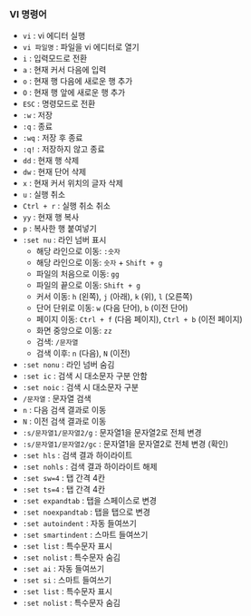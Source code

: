 ### VI 명령어

- `vi` : vi 에디터 실행
- `vi 파일명` : 파일을 vi 에디터로 열기
- `i` : 입력모드로 전환
- `a` : 현재 커서 다음에 입력
- `o` : 현재 행 다음에 새로운 행 추가
- `O` : 현재 행 앞에 새로운 행 추가
- `ESC` : 명령모드로 전환
- `:w` : 저장
- `:q` : 종료
- `:wq` : 저장 후 종료
- `:q!` : 저장하지 않고 종료
- `dd` : 현재 행 삭제
- `dw` : 현재 단어 삭제
- `x` : 현재 커서 위치의 글자 삭제
- `u` : 실행 취소
- `Ctrl + r` : 실행 취소 취소
- `yy` : 현재 행 복사
- `p` : 복사한 행 붙여넣기
- `:set nu` : 라인 넘버 표시
  - 해당 라인으로 이동: `:숫자`
  - 해당 라인으로 이동: `숫자` + `Shift + g`
  - 파일의 처음으로 이동: `gg`
  - 파일의 끝으로 이동: `Shift + g`
  - 커서 이동: `h` (왼쪽), `j` (아래), `k` (위), `l` (오른쪽)
  - 단어 단위로 이동: `w` (다음 단어), `b` (이전 단어)
  - 페이지 이동: `Ctrl + f` (다음 페이지), `Ctrl + b` (이전 페이지)
  - 화면 중앙으로 이동: `zz`
  - 검색: `/문자열`
  - 검색 이후: `n` (다음), `N` (이전)
- `:set nonu` : 라인 넘버 숨김
- `:set ic` : 검색 시 대소문자 구분 안함
- `:set noic` : 검색 시 대소문자 구분
- `/문자열` : 문자열 검색
- `n` : 다음 검색 결과로 이동
- `N` : 이전 검색 결과로 이동
- `:s/문자열1/문자열2/g` : 문자열1을 문자열2로 전체 변경
- `:s/문자열1/문자열2/gc` : 문자열1을 문자열2로 전체 변경 (확인)
- `:set hls` : 검색 결과 하이라이트
- `:set nohls` : 검색 결과 하이라이트 해제
- `:set sw=4` : 탭 간격 4칸
- `:set ts=4` : 탭 간격 4칸
- `:set expandtab` : 탭을 스페이스로 변경
- `:set noexpandtab` : 탭을 탭으로 변경
- `:set autoindent` : 자동 들여쓰기
- `:set smartindent` : 스마트 들여쓰기
- `:set list` : 특수문자 표시
- `:set nolist` : 특수문자 숨김
- `:set ai` : 자동 들여쓰기
- `:set si` : 스마트 들여쓰기
- `:set list` : 특수문자 표시
- `:set nolist` : 특수문자 숨김
